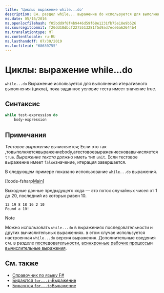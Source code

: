 ```yaml
---
title: 'Циклы: выражение while...do'
description: См. раздел while... выражение do используется для выполнения итеративного выполнения (циклов), пока заданное условие теста имеет значение true.
ms.date: 05/16/2016
ms.openlocfilehash: f05bdd9f8f4b9446d59f68e1231fb75e18e9b526
ms.sourcegitcommit: f20dd18dbcf2275513281f5d9ad7ece6a62644b4
ms.translationtype: MT
ms.contentlocale: ru-RU
ms.lasthandoff: 07/30/2019
ms.locfileid: "68630755"
---
```

# <a name="loops-whiledo-expression"></a>Циклы: выражение while...do

`while...do` Выражение используется для выполнения итеративного выполнения (цикла), пока заданное условие теста имеет значение true.

## <a name="syntax"></a>Синтаксис

```fsharp
while test-expression do
    body-expression
```

## <a name="remarks"></a>Примечания

*Тестовое выражение* вычисляется; Если это так ,товыполняетсявыражениеbody,атестовоевыражениесновавычисляется`true`. *Выражение текста* должно иметь тип `unit`. Если тестовое выражение имеет `false`значение, итерация завершается.

В следующем примере показано использование `while...do` выражения.

[!code-fsharp[Main](~/samples/snippets/fsharp/lang-ref-2/snippet5301.fs)]

Выходные данные предыдущего кода — это поток случайных чисел от 1 до 20, последний из которых равен 10.

```
13 19 8 18 16 2 10
Found a 10!
```

> [!NOTE]
> Можно использовать `while...do` в выражениях последовательности и других вычислительных выражениях. в этом случае используется настроенная `while...do` версия выражения. Дополнительные сведения см. в разделе [последовательности](sequences.md), [асинхронные рабочие процессы](asynchronous-workflows.md)и [вычислительные выражения](computation-expressions.md).

## <a name="see-also"></a>См. также

- [Справочник по языку F#](index.md)
- [Бираются `for...in`Выражение](loops-for-in-expression.md)
- [Бираются `for...to`Выражение](loops-for-to-expression.md)
